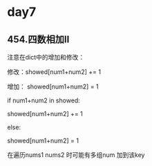 # day7
## 454.四数相加II 
注意在dict中的增加和修改：

修改：showed[num1+num2] += 1

增加：  showed[num1+num2] = 1

if num1+num2 in showed:

showed[num1+num2] += 1

else:

showed[num1+num2] = 1

在遍历nums1 nums2 时可能有多组num 加到该key

